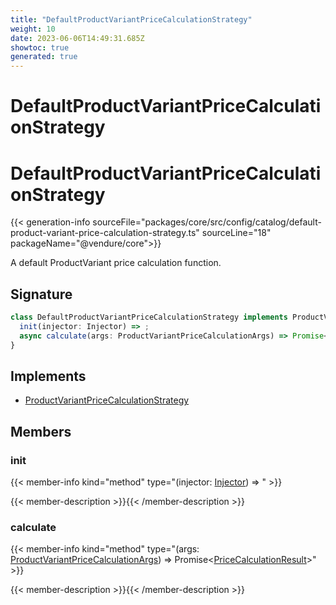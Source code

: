 ```yaml
---
title: "DefaultProductVariantPriceCalculationStrategy"
weight: 10
date: 2023-06-06T14:49:31.685Z
showtoc: true
generated: true
---
```

<!-- This file was generated from the Vendure source. Do not modify. Instead, re-run the "docs:build" script -->

# DefaultProductVariantPriceCalculationStrategy
<div class="symbol">


# DefaultProductVariantPriceCalculationStrategy

{{< generation-info sourceFile="packages/core/src/config/catalog/default-product-variant-price-calculation-strategy.ts" sourceLine="18" packageName="@vendure/core">}}

A default ProductVariant price calculation function.

## Signature

```TypeScript
class DefaultProductVariantPriceCalculationStrategy implements ProductVariantPriceCalculationStrategy {
  init(injector: Injector) => ;
  async calculate(args: ProductVariantPriceCalculationArgs) => Promise<PriceCalculationResult>;
}
```
## Implements

 * <a href='/typescript-api/products-stock/product-variant-price-calculation-strategy#productvariantpricecalculationstrategy'>ProductVariantPriceCalculationStrategy</a>


## Members

### init

{{< member-info kind="method" type="(injector: <a href='/typescript-api/common/injector#injector'>Injector</a>) => "  >}}

{{< member-description >}}{{< /member-description >}}

### calculate

{{< member-info kind="method" type="(args: <a href='/typescript-api/products-stock/product-variant-price-calculation-strategy#productvariantpricecalculationargs'>ProductVariantPriceCalculationArgs</a>) => Promise&#60;<a href='/typescript-api/common/price-calculation-result#pricecalculationresult'>PriceCalculationResult</a>&#62;"  >}}

{{< member-description >}}{{< /member-description >}}


</div>
